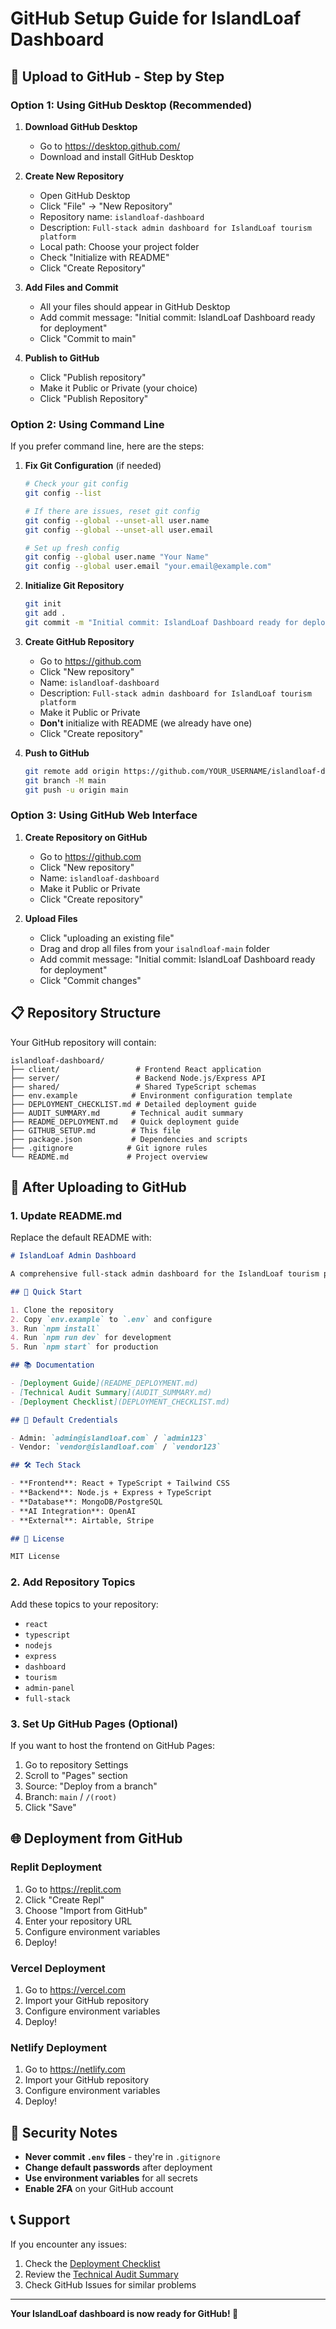 # GitHub Setup Guide for IslandLoaf Dashboard

## 🚀 Upload to GitHub - Step by Step

### Option 1: Using GitHub Desktop (Recommended)

1. **Download GitHub Desktop**
   - Go to https://desktop.github.com/
   - Download and install GitHub Desktop

2. **Create New Repository**
   - Open GitHub Desktop
   - Click "File" → "New Repository"
   - Repository name: `islandloaf-dashboard`
   - Description: `Full-stack admin dashboard for IslandLoaf tourism platform`
   - Local path: Choose your project folder
   - Check "Initialize with README"
   - Click "Create Repository"

3. **Add Files and Commit**
   - All your files should appear in GitHub Desktop
   - Add commit message: "Initial commit: IslandLoaf Dashboard ready for deployment"
   - Click "Commit to main"

4. **Publish to GitHub**
   - Click "Publish repository"
   - Make it Public or Private (your choice)
   - Click "Publish Repository"

### Option 2: Using Command Line

If you prefer command line, here are the steps:

1. **Fix Git Configuration** (if needed)
   ```bash
   # Check your git config
   git config --list
   
   # If there are issues, reset git config
   git config --global --unset-all user.name
   git config --global --unset-all user.email
   
   # Set up fresh config
   git config --global user.name "Your Name"
   git config --global user.email "your.email@example.com"
   ```

2. **Initialize Git Repository**
   ```bash
   git init
   git add .
   git commit -m "Initial commit: IslandLoaf Dashboard ready for deployment"
   ```

3. **Create GitHub Repository**
   - Go to https://github.com
   - Click "New repository"
   - Name: `islandloaf-dashboard`
   - Description: `Full-stack admin dashboard for IslandLoaf tourism platform`
   - Make it Public or Private
   - **Don't** initialize with README (we already have one)
   - Click "Create repository"

4. **Push to GitHub**
   ```bash
   git remote add origin https://github.com/YOUR_USERNAME/islandloaf-dashboard.git
   git branch -M main
   git push -u origin main
   ```

### Option 3: Using GitHub Web Interface

1. **Create Repository on GitHub**
   - Go to https://github.com
   - Click "New repository"
   - Name: `islandloaf-dashboard`
   - Make it Public or Private
   - Click "Create repository"

2. **Upload Files**
   - Click "uploading an existing file"
   - Drag and drop all files from your `isalndloaf-main` folder
   - Add commit message: "Initial commit: IslandLoaf Dashboard ready for deployment"
   - Click "Commit changes"

## 📋 Repository Structure

Your GitHub repository will contain:

```
islandloaf-dashboard/
├── client/                 # Frontend React application
├── server/                 # Backend Node.js/Express API
├── shared/                 # Shared TypeScript schemas
├── env.example            # Environment configuration template
├── DEPLOYMENT_CHECKLIST.md # Detailed deployment guide
├── AUDIT_SUMMARY.md       # Technical audit summary
├── README_DEPLOYMENT.md   # Quick deployment guide
├── GITHUB_SETUP.md        # This file
├── package.json           # Dependencies and scripts
├── .gitignore            # Git ignore rules
└── README.md             # Project overview
```

## 🔧 After Uploading to GitHub

### 1. Update README.md
Replace the default README with:

```markdown
# IslandLoaf Admin Dashboard

A comprehensive full-stack admin dashboard for the IslandLoaf tourism platform.

## 🚀 Quick Start

1. Clone the repository
2. Copy `env.example` to `.env` and configure
3. Run `npm install`
4. Run `npm run dev` for development
5. Run `npm start` for production

## 📚 Documentation

- [Deployment Guide](README_DEPLOYMENT.md)
- [Technical Audit Summary](AUDIT_SUMMARY.md)
- [Deployment Checklist](DEPLOYMENT_CHECKLIST.md)

## 🔑 Default Credentials

- Admin: `admin@islandloaf.com` / `admin123`
- Vendor: `vendor@islandloaf.com` / `vendor123`

## 🛠️ Tech Stack

- **Frontend**: React + TypeScript + Tailwind CSS
- **Backend**: Node.js + Express + TypeScript
- **Database**: MongoDB/PostgreSQL
- **AI Integration**: OpenAI
- **External**: Airtable, Stripe

## 📄 License

MIT License
```

### 2. Add Repository Topics
Add these topics to your repository:
- `react`
- `typescript`
- `nodejs`
- `express`
- `dashboard`
- `tourism`
- `admin-panel`
- `full-stack`

### 3. Set Up GitHub Pages (Optional)
If you want to host the frontend on GitHub Pages:

1. Go to repository Settings
2. Scroll to "Pages" section
3. Source: "Deploy from a branch"
4. Branch: `main` / `/(root)`
5. Click "Save"

## 🌐 Deployment from GitHub

### Replit Deployment
1. Go to https://replit.com
2. Click "Create Repl"
3. Choose "Import from GitHub"
4. Enter your repository URL
5. Configure environment variables
6. Deploy!

### Vercel Deployment
1. Go to https://vercel.com
2. Import your GitHub repository
3. Configure environment variables
4. Deploy!

### Netlify Deployment
1. Go to https://netlify.com
2. Import your GitHub repository
3. Configure environment variables
4. Deploy!

## 🔐 Security Notes

- **Never commit `.env` files** - they're in `.gitignore`
- **Change default passwords** after deployment
- **Use environment variables** for all secrets
- **Enable 2FA** on your GitHub account

## 📞 Support

If you encounter any issues:
1. Check the [Deployment Checklist](DEPLOYMENT_CHECKLIST.md)
2. Review the [Technical Audit Summary](AUDIT_SUMMARY.md)
3. Check GitHub Issues for similar problems

---

**Your IslandLoaf dashboard is now ready for GitHub! 🚀** 
